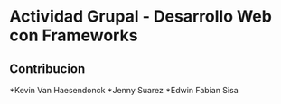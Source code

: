 # Actividad Grupal - Desarrollo Web con Frameworks
## Contribucion
*Kevin Van Haesendonck
*Jenny Suarez
*Edwin Fabian Sisa 

